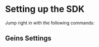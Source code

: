 # Setting up the SDK

Jump right in with the following commands:

## Geins Settings

<GeinsSettings />
